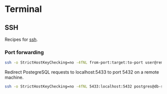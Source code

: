 # Terminal

## SSH
Recipes for [ssh](https://linux.die.net/man/1/ssh).

### Port forwarding
```bash
ssh -o StrictHostKeyChecking=no -4fNL from-port:target:to-port user@remote-machine
```
Redirect PostegreSQL requests to localhost:5433 to port 5432 on a remote machine.
```bash
ssh -o StrictHostKeyChecking=no -4fNL 5433:localhost:5432 postgres@db-server.net
```
